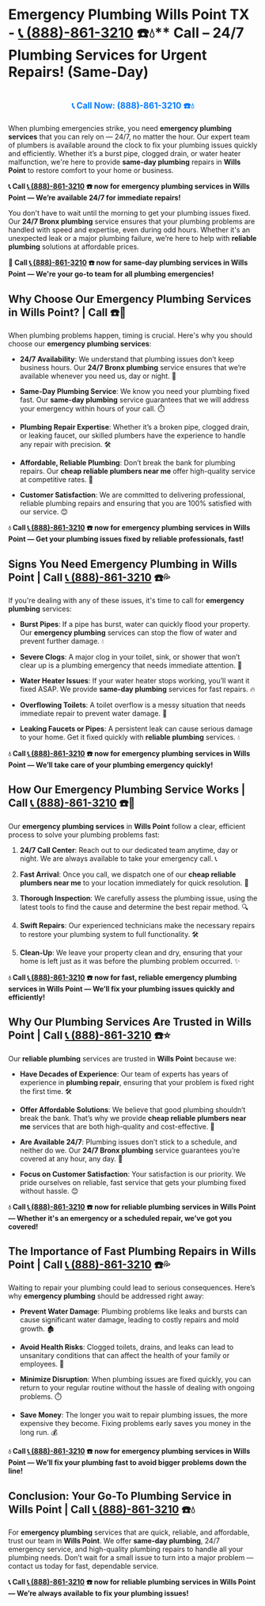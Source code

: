 # Emergency Plumbing Wills Point TX - [📞 (888)-861-3210](https://plumbing-texas-3210.netlify.app) ☎️💧** Call  – 24/7 Plumbing Services for Urgent Repairs! (Same-Day)
# 

<p align="center" style="font-size: 1.2em; font-weight: bold; margin: 20px 0;">
  <a href="https://plumbing-texas-3210.netlify.app" target="_blank" style="color: #007BFF; text-decoration: none;">📞 Call Now: (888)-861-3210 ☎️💧</a>
</p>

When plumbing emergencies strike, you need **emergency plumbing services** that you can rely on — 24/7, no matter the hour. Our expert team of plumbers is available around the clock to fix your plumbing issues quickly and efficiently. Whether it’s a burst pipe, clogged drain, or water heater malfunction, we're here to provide **same-day plumbing** repairs in **Wills Point** to restore comfort to your home or business.

**📞 Call [📞 (888)-861-3210](https://plumbing-texas-3210.netlify.app) ☎️ now for emergency plumbing services in Wills Point — We’re available 24/7 for immediate repairs!**

You don't have to wait until the morning to get your plumbing issues fixed. Our **24/7 Bronx plumbing** service ensures that your plumbing problems are handled with speed and expertise, even during odd hours. Whether it's an unexpected leak or a major plumbing failure, we’re here to help with **reliable plumbing** solutions at affordable prices.

**🚨 Call [📞 (888)-861-3210](https://plumbing-texas-3210.netlify.app) ☎️ now for **same-day plumbing** services in Wills Point — We're your go-to team for all plumbing emergencies!**

## **Why Choose Our Emergency Plumbing Services in Wills Point? | Call  ☎️🔧**

When plumbing problems happen, timing is crucial. Here's why you should choose our **emergency plumbing services**:

- **24/7 Availability**: We understand that plumbing issues don’t keep business hours. Our **24/7 Bronx plumbing** service ensures that we’re available whenever you need us, day or night. 🌙

- **Same-Day Plumbing Service**: We know you need your plumbing fixed fast. Our **same-day plumbing** service guarantees that we will address your emergency within hours of your call. ⏱️

- **Plumbing Repair Expertise**: Whether it’s a broken pipe, clogged drain, or leaking faucet, our skilled plumbers have the experience to handle any repair with precision. 🛠️

- **Affordable, Reliable Plumbing**: Don’t break the bank for plumbing repairs. Our **cheap reliable plumbers near me** offer high-quality service at competitive rates. 💸

- **Customer Satisfaction**: We are committed to delivering professional, reliable plumbing repairs and ensuring that you are 100% satisfied with our service. 😊

**💧 Call [📞 (888)-861-3210](https://plumbing-texas-3210.netlify.app) ☎️ now for **emergency plumbing** services in Wills Point — Get your plumbing issues fixed by reliable professionals, fast!**

## **Signs You Need Emergency Plumbing in Wills Point | Call [📞 (888)-861-3210](https://plumbing-texas-3210.netlify.app) ☎️💦**

If you're dealing with any of these issues, it's time to call for **emergency plumbing** services:

- **Burst Pipes**: If a pipe has burst, water can quickly flood your property. Our **emergency plumbing** services can stop the flow of water and prevent further damage. 💧

- **Severe Clogs**: A major clog in your toilet, sink, or shower that won’t clear up is a plumbing emergency that needs immediate attention. 🚽

- **Water Heater Issues**: If your water heater stops working, you’ll want it fixed ASAP. We provide **same-day plumbing** services for fast repairs. 🔥

- **Overflowing Toilets**: A toilet overflow is a messy situation that needs immediate repair to prevent water damage. 🚨

- **Leaking Faucets or Pipes**: A persistent leak can cause serious damage to your home. Get it fixed quickly with **reliable plumbing** services. 💧

**💧 Call [📞 (888)-861-3210](https://plumbing-texas-3210.netlify.app) ☎️ now for **emergency plumbing** services in Wills Point — We’ll take care of your plumbing emergency quickly!**

## **How Our Emergency Plumbing Service Works | Call [📞 (888)-861-3210](https://plumbing-texas-3210.netlify.app) ☎️🔧**

Our **emergency plumbing services** in **Wills Point** follow a clear, efficient process to solve your plumbing problems fast:

1. **24/7 Call Center**: Reach out to our dedicated team anytime, day or night. We are always available to take your emergency call. 📞

2. **Fast Arrival**: Once you call, we dispatch one of our **cheap reliable plumbers near me** to your location immediately for quick resolution. 🚗

3. **Thorough Inspection**: We carefully assess the plumbing issue, using the latest tools to find the cause and determine the best repair method. 🔍

4. **Swift Repairs**: Our experienced technicians make the necessary repairs to restore your plumbing system to full functionality. 🛠️

5. **Clean-Up**: We leave your property clean and dry, ensuring that your home is left just as it was before the plumbing problem occurred. ✨

**💧 Call [📞 (888)-861-3210](https://plumbing-texas-3210.netlify.app) ☎️ now for fast, reliable **emergency plumbing** services in Wills Point — We’ll fix your plumbing issues quickly and efficiently!**

## **Why Our Plumbing Services Are Trusted in Wills Point | Call [📞 (888)-861-3210](https://plumbing-texas-3210.netlify.app) ☎️⭐**

Our **reliable plumbing** services are trusted in **Wills Point** because we:

- **Have Decades of Experience**: Our team of experts has years of experience in **plumbing repair**, ensuring that your problem is fixed right the first time. 🛠️

- **Offer Affordable Solutions**: We believe that good plumbing shouldn’t break the bank. That’s why we provide **cheap reliable plumbers near me** services that are both high-quality and cost-effective. 💸

- **Are Available 24/7**: Plumbing issues don’t stick to a schedule, and neither do we. Our **24/7 Bronx plumbing** service guarantees you’re covered at any hour, any day. 🌙

- **Focus on Customer Satisfaction**: Your satisfaction is our priority. We pride ourselves on reliable, fast service that gets your plumbing fixed without hassle. 😊

**💧 Call [📞 (888)-861-3210](https://plumbing-texas-3210.netlify.app) ☎️ now for **reliable plumbing** services in Wills Point — Whether it's an emergency or a scheduled repair, we’ve got you covered!**

## **The Importance of Fast Plumbing Repairs in Wills Point | Call [📞 (888)-861-3210](https://plumbing-texas-3210.netlify.app) ☎️💦**

Waiting to repair your plumbing could lead to serious consequences. Here’s why **emergency plumbing** should be addressed right away:

- **Prevent Water Damage**: Plumbing problems like leaks and bursts can cause significant water damage, leading to costly repairs and mold growth. 🏚️

- **Avoid Health Risks**: Clogged toilets, drains, and leaks can lead to unsanitary conditions that can affect the health of your family or employees. 🚽

- **Minimize Disruption**: When plumbing issues are fixed quickly, you can return to your regular routine without the hassle of dealing with ongoing problems. ⏱️

- **Save Money**: The longer you wait to repair plumbing issues, the more expensive they become. Fixing problems early saves you money in the long run. 💰

**💧 Call [📞 (888)-861-3210](https://plumbing-texas-3210.netlify.app) ☎️ now for **emergency plumbing** services in Wills Point — We’ll fix your plumbing fast to avoid bigger problems down the line!**

## **Conclusion: Your Go-To Plumbing Service in Wills Point | Call [📞 (888)-861-3210](https://plumbing-texas-3210.netlify.app) ☎️💧**

For **emergency plumbing** services that are quick, reliable, and affordable, trust our team in **Wills Point**. We offer **same-day plumbing**, 24/7 emergency service, and high-quality plumbing repairs to handle all your plumbing needs. Don’t wait for a small issue to turn into a major problem — contact us today for fast, dependable service.

**📞 Call [📞 (888)-861-3210](https://plumbing-texas-3210.netlify.app) ☎️ now for **reliable plumbing** services in Wills Point — We’re always available to fix your plumbing issues!**
